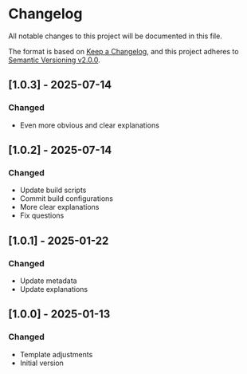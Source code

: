 # Changelog

All notable changes to this project will be documented in this file.

The format is based on [Keep a Changelog](https://keepachangelog.com/en/1.0.0/),
and this project adheres to [Semantic Versioning v2.0.0](https://semver.org/spec/v2.0.0.html).

## [1.0.3] - 2025-07-14

### Changed

- Even more obvious and clear explanations

## [1.0.2] - 2025-07-14

### Changed

- Update build scripts
- Commit build configurations
- More clear explanations
- Fix questions

## [1.0.1] - 2025-01-22

### Changed

- Update metadata
- Update explanations

## [1.0.0] - 2025-01-13

### Changed

- Template adjustments
- Initial version
